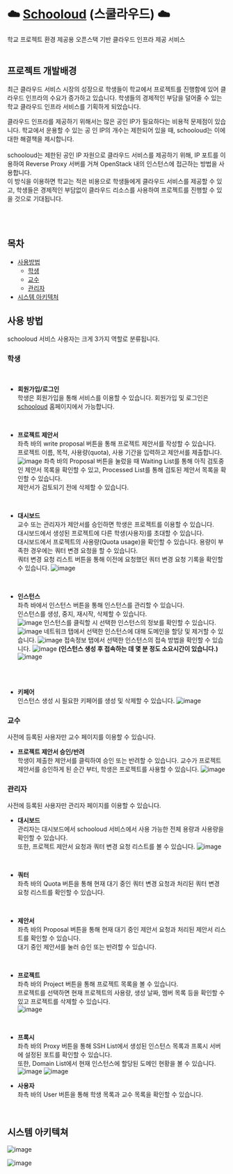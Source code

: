 # ☁️ [Schooloud](http://www.schooloud.cloud) (스쿨라우드) ☁️
학교 프로젝트 환경 제공용 오픈스택 기반 클라우드 인프라 제공 서비스 <br><br>


## 프로젝트 개발배경
최근 클라우드 서비스 시장의 성장으로 학생들이 학교에서 프로젝트를 진행함에 있어 클라우드 인프라의 수요가 증가하고 있습니다. 학생들의 경제적인 부담을 덜어줄 수 있는 학교 클라우드 인프라 서비스를 기획하게 되었습니다. <br>

클라우드 인프라를 제공하기 위해서는 많은 공인 IP가 필요하다는 비용적 문제점이 있습니다. 학교에서 운용할 수 있는 공 인 IP의 개수는 제한되어 있을 때, schooloud는 이에 대한 해결책을 제시합니다. <br><br>
schooloud는 제한된 공인 IP 자원으로 클라우드 서비스를 제공하기 위해, IP 포트를 이용하여 Reverse Proxy 서버를 거쳐 OpenStack 내의 인스턴스에 접근하는 방법을 사용합니다. <br>
이 방식을 이용하면 학교는 적은 비용으로 학생들에게 클라우드 서비스를 제공할 수 있고, 학생들은 경제적인 부담없이 클라우드 리소스를 사용하여 프로젝트를 진행할 수 있을 것으로 기대됩니다.

<br><br>
## 목차
- [사용방법](#사용-방법)
  - [학생](#학생)
  - [교수](#교수)
  - [관리자](#관리자)
- [시스템 아키텍처](#시스템-아키텍처)

## 사용 방법
schooloud 서비스 사용자는 크게 3가지 역할로 분류됩니다. 
### 학생
<br>

- **회원가입/로그인** <br>
학생은 회원가입을 통해 서비스를 이용할 수 있습니다. 회원가입 및 로그인은 [schooloud](http://www.schooloud.cloud) 홈페이지에서 가능합니다.
<br>

- **프로젝트 제안서** <br>
좌측 바의 write proposal 버튼을 통해 프로젝트 제안서를 작성할 수 있습니다.<br>
프로젝트 이름, 목적, 사용량(quota), 사용 기간을 입력하고 제안서를 제출합니다.<br>
![image](https://github.com/schooloud/schooloud_back-end/assets/86493874/453e7b2e-d7ac-4d12-89d1-120eecf4c160)
좌측 바의 Proposal 버튼을 눌렀을 때 Waiting List를 통해 아직 검토중인 제안서 목록을 확인할 수 있고, Processed List를 통해 검토된 제안서 목록을 확인할 수 있습니다.<br>
제안서가 검토되기 전에 삭제할 수 있습니다.
<br>

- **대시보드** <br>
교수 또는 관리자가 제안서를 승인하면 학생은 프로젝트를 이용할 수 있습니다.<br>
대시보드에서 생성된 프로젝트에 다른 학생(사용자)를 초대할 수 있습니다. <br>
대시보드에서 프로젝트의 사용량(Quota usage)을 확인할 수 있습니다. 용량이 부족한 경우에는 쿼터 변경 요청을 할 수 있습니다. <br>
쿼터 변경 요청 리스트 버튼을 통해 이전에 요청했던 쿼터 변경 요청 기록을 확인할 수 있습니다.
![image](https://github.com/schooloud/schooloud_back-end/assets/86493874/43e35a15-3ddc-4fa5-801e-c093d0bcac16)
<br>

- **인스턴스** <br>
좌측 바에서 인스턴스 버튼을 통해 인스턴스를 관리할 수 있습니다.<br>
인스턴스를 생성, 중지, 재시작, 삭제할 수 있습니다. <br>
![image](https://github.com/schooloud/schooloud_back-end/assets/86493874/47413590-5f63-4221-aed8-1c85cc09ad4c)
인스턴스를 클릭할 시 선택한 인스턴스의 정보를 확인할 수 있습니다. <br>
![image](https://github.com/schooloud/schooloud_back-end/assets/86493874/e4e71dc1-0775-4d03-a00f-c7fcc5c7624d)
네트워크 탭에서 선택한 인스턴스에 대해 도메인을 할당 및 제거할 수 있습니다.
![image](https://github.com/schooloud/schooloud_back-end/assets/86493874/60f2f18c-28d2-480c-9393-664b3d5ed152)
접속정보 탭에서 선택한 인스턴스의 접속 방법을 확인할 수 있습니다.
![image](https://github.com/schooloud/schooloud_back-end/assets/86493874/86d66680-a581-4fa2-8662-c9e8fa3d64f5)
**(인스턴스 생성 후 접속하는 데 몇 분 정도 소요시간이 있습니다.)**
![image](https://github.com/schooloud/schooloud_back-end/assets/86493874/ea928d28-af94-4d2e-9d6c-7ebfed6e0f26)
<br>
<br>

- **키페어** <br>
인스턴스 생성 시 필요한 키페어를 생성 및 삭제할 수 있습니다.
![image](https://github.com/schooloud/schooloud_back-end/assets/86493874/468e4263-3d7e-414f-a6d0-fb08341322ad)



### 교수
사전에 등록된 사용자만 교수 페이지를 이용할 수 있습니다.
- **프로젝트 제안서 승인/반려** <br>
학생이 제출한 제안서를 클릭하여 승인 또는 반려할 수 있습니다.
교수가 프로젝트 제안서를 승인하게 된 순간 부터, 학생은 프로젝트를 사용할 수 있습니다.
![image](https://github.com/schooloud/schooloud_back-end/assets/86493874/d3df3485-5390-4364-b789-dce34e25029a)


### 관리자
사전에 등록된 사용자만 관리자 페이지를 이용할 수 있습니다. <br>

- **대시보드** <br>
관리자는 대시보드에서 schooloud 서비스에서 사용 가능한 전체 용량과 사용량을 확인할 수 있습니다.<br>
또한, 프로젝트 제안서 요청과 쿼터 변경 요청 리스트를 볼 수 있습니다.
![image](https://github.com/schooloud/schooloud_back-end/assets/86493874/4de35ea2-5c83-47cb-9990-6fa56de327dc)
<br>
  
- **쿼터** <br>
좌측 바의 Quota 버튼을 통해 현재 대기 중인 쿼터 변경 요청과 처리된 쿼터 변경 요청 리스트를 확인할 수 있습니다.
<br>

- **제안서** <br>
좌측 바의 Proposal 버튼을 통해 현재 대기 중인 제안서 요청과 처리된 제안서 리스트를 확인할 수 있습니다.<br>
대기 중인 제안서를 눌러 승인 또는 반려할 수 있습니다.<br>
<br>

- **프로젝트** <br>
좌측 바의 Project 버튼을 통해 프로젝트 목록을 볼 수 있습니다.<br>
프로젝트를 선택하면 현재 프로젝트의 사용량, 생성 날짜, 멤버 목록 등을 확인할 수 있고 프로젝트를 삭제할 수 있습니다.<br>
![image](https://github.com/schooloud/schooloud_back-end/assets/86493874/9b4ed2aa-759d-43bb-906b-797e756debde)
<br>

- **프록시** <br>
좌측 바의 Proxy 버튼을 통해 SSH List에서 생성된 인스턴스 목록과 프록시 서버에 설정된 포트를 확인할 수 있습니다.<br>
또한, Domain List에서 현재 인스턴스에 할당된 도메인 현황을 볼 수 있습니다.<br>
![image](https://github.com/schooloud/schooloud_back-end/assets/86493874/06c8e58d-3188-4530-8fd2-e18072151c7e)
![image](https://github.com/schooloud/schooloud_back-end/assets/86493874/12471539-d251-4b49-b58a-9d6a10d61cb7)

 
- **사용자** <br>
좌측 바의 User 버튼을 통해 학생 목록과 교수 목록을 확인할 수 있습니다.<br>
<br>

## 시스템 아키텍쳐
![image](https://github.com/schooloud/schooloud_back-end/assets/86493874/4d570787-d4f4-4d5a-969d-52793e475e4d)

![image](https://github.com/schooloud/schooloud_back-end/assets/86493874/4e9d9d07-2c07-41e4-8ee9-455c47988e42)

